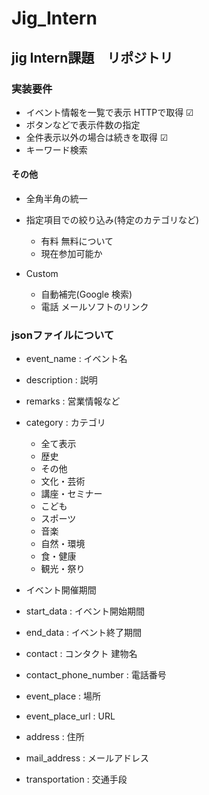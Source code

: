 # Jig_Intern
## jig Intern課題　リポジトリ


### 実装要件

* イベント情報を一覧で表示 HTTPで取得 ☑
* ボタンなどで表示件数の指定 
* 全件表示以外の場合は続きを取得 ☑
* キーワード検索

#### その他
* 全角半角の統一

* 指定項目での絞り込み(特定のカテゴリなど)
  * 有料 無料について
  * 現在参加可能か

* Custom
  * 自動補完(Google 検索)
  * 電話 メールソフトのリンク

### jsonファイルについて

* event_name : イベント名
* description : 説明
* remarks : 営業情報など
* category : カテゴリ
  * 全て表示
  * 歴史
  * その他
  * 文化・芸術
  * 講座・セミナー
  * こども
  * スポーツ
  * 音楽
  * 自然・環境
  * 食・健康
  * 観光・祭り

* イベント開催期間
* start_data : イベント開始期間
* end_data : イベント終了期間
* contact : コンタクト 建物名
* contact_phone_number : 電話番号
* event_place : 場所
* event_place_url : URL
* address : 住所
* mail_address : メールアドレス 
* transportation : 交通手段